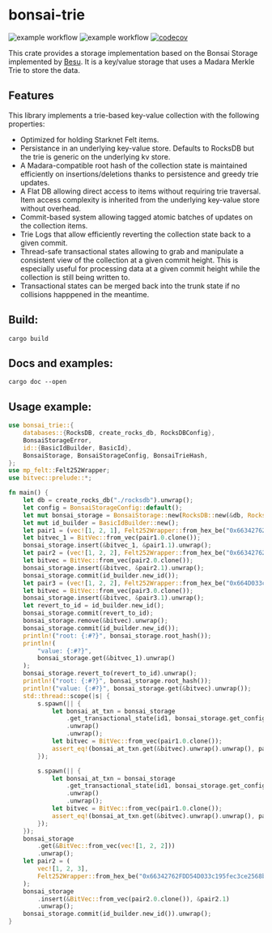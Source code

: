 # bonsai-trie

![example workflow](https://github.com/massalabs/bonsai-trie/actions/workflows/check_lint.yml/badge.svg) ![example workflow](https://github.com/massalabs/bonsai-trie/actions/workflows/test.yml/badge.svg) [![codecov](https://codecov.io/gh/massalabs/bonsai-trie/graph/badge.svg?token=598URC32TV)](https://codecov.io/gh/massalabs/bonsai-trie)


This crate provides a storage implementation based on the Bonsai Storage implemented by [Besu](https://hackmd.io/@kt2am/BktBblIL3).
It is a key/value storage that uses a Madara Merkle Trie to store the data.

## Features

This library implements a trie-based key-value collection with the following properties:
* Optimized for holding Starknet Felt items.
* Persistance in an underlying key-value store. Defaults to RocksDB but the trie is generic on the underlying kv store.
* A Madara-compatible root hash of the collection state is maintained efficiently on insertions/deletions thanks to persistence and greedy trie updates.
* A Flat DB allowing direct access to items without requiring trie traversal. Item access complexity is inherited from the underlying key-value store without overhead.
* Commit-based system allowing tagged atomic batches of updates on the collection items.
* Trie Logs that allow efficiently reverting the collection state back to a given commit.
* Thread-safe transactional states allowing to grab and manipulate a consistent view of the collection at a given commit height. This is especially useful for processing data at a given commit height while the collection is still being written to. 
* Transactional states can be merged back into the trunk state if no collisions happpened in the meantime.

## Build:

```
cargo build
```

## Docs and examples:
```
cargo doc --open
```

## Usage example:

```rust
use bonsai_trie::{
    databases::{RocksDB, create_rocks_db, RocksDBConfig},
    BonsaiStorageError,
    id::{BasicIdBuilder, BasicId},
    BonsaiStorage, BonsaiStorageConfig, BonsaiTrieHash,
};
use mp_felt::Felt252Wrapper;
use bitvec::prelude::*;

fn main() {
    let db = create_rocks_db("./rocksdb").unwrap();
    let config = BonsaiStorageConfig::default();
    let mut bonsai_storage = BonsaiStorage::new(RocksDB::new(&db, RocksDBConfig::default()), config).unwrap();
    let mut id_builder = BasicIdBuilder::new();
    let pair1 = (vec![1, 2, 1], Felt252Wrapper::from_hex_be("0x66342762FDD54D033c195fec3ce2568b62052e").unwrap());
    let bitvec_1 = BitVec::from_vec(pair1.0.clone());
    bonsai_storage.insert(&bitvec_1, &pair1.1).unwrap();
    let pair2 = (vec![1, 2, 2], Felt252Wrapper::from_hex_be("0x66342762FD54D033c195fec3ce2568b62052e").unwrap());
    let bitvec = BitVec::from_vec(pair2.0.clone());
    bonsai_storage.insert(&bitvec, &pair2.1).unwrap();
    bonsai_storage.commit(id_builder.new_id());
    let pair3 = (vec![1, 2, 2], Felt252Wrapper::from_hex_be("0x664D033c195fec3ce2568b62052e").unwrap());
    let bitvec = BitVec::from_vec(pair3.0.clone());
    bonsai_storage.insert(&bitvec, &pair3.1).unwrap();
    let revert_to_id = id_builder.new_id();
    bonsai_storage.commit(revert_to_id);
    bonsai_storage.remove(&bitvec).unwrap();
    bonsai_storage.commit(id_builder.new_id());
    println!("root: {:#?}", bonsai_storage.root_hash());
    println!(
        "value: {:#?}",
        bonsai_storage.get(&bitvec_1).unwrap()
    );
    bonsai_storage.revert_to(revert_to_id).unwrap();
    println!("root: {:#?}", bonsai_storage.root_hash());
    println!("value: {:#?}", bonsai_storage.get(&bitvec).unwrap());
    std::thread::scope(|s| {
        s.spawn(|| {
            let bonsai_at_txn = bonsai_storage
                .get_transactional_state(id1, bonsai_storage.get_config())
                .unwrap()
                .unwrap();
            let bitvec = BitVec::from_vec(pair1.0.clone());
            assert_eq!(bonsai_at_txn.get(&bitvec).unwrap().unwrap(), pair1.1);
        });

        s.spawn(|| {
            let bonsai_at_txn = bonsai_storage
                .get_transactional_state(id1, bonsai_storage.get_config())
                .unwrap()
                .unwrap();
            let bitvec = BitVec::from_vec(pair1.0.clone());
            assert_eq!(bonsai_at_txn.get(&bitvec).unwrap().unwrap(), pair1.1);
        });
    });
    bonsai_storage
        .get(&BitVec::from_vec(vec![1, 2, 2]))
        .unwrap();
    let pair2 = (
        vec![1, 2, 3],
        Felt252Wrapper::from_hex_be("0x66342762FDD54D033c195fec3ce2568b62052e").unwrap(),
    );
    bonsai_storage
        .insert(&BitVec::from_vec(pair2.0.clone()), &pair2.1)
        .unwrap();
    bonsai_storage.commit(id_builder.new_id()).unwrap();
}
```
